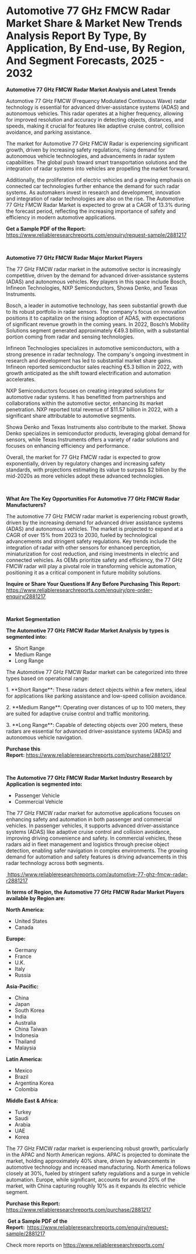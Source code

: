 <p><h1>Automotive 77 GHz FMCW Radar Market Share & Market New Trends Analysis Report By Type, By Application, By End-use, By Region, And Segment Forecasts, 2025 - 2032</h1></p><p><strong>Automotive 77 GHz FMCW Radar Market Analysis and Latest Trends</strong></p>
<p><p>Automotive 77 GHz FMCW (Frequency Modulated Continuous Wave) radar technology is essential for advanced driver-assistance systems (ADAS) and autonomous vehicles. This radar operates at a higher frequency, allowing for improved resolution and accuracy in detecting objects, distances, and speeds, making it crucial for features like adaptive cruise control, collision avoidance, and parking assistance. </p><p>The market for Automotive 77 GHz FMCW Radar is experiencing significant growth, driven by increasing safety regulations, rising demand for autonomous vehicle technologies, and advancements in radar system capabilities. The global push toward smart transportation solutions and the integration of radar systems into vehicles are propelling the market forward. </p><p>Additionally, the proliferation of electric vehicles and a growing emphasis on connected car technologies further enhance the demand for such radar systems. As automakers invest in research and development, innovation and integration of radar technologies are also on the rise. The Automotive 77 GHz FMCW Radar Market is expected to grow at a CAGR of 13.3% during the forecast period, reflecting the increasing importance of safety and efficiency in modern automotive applications.</p></p>
<p><strong>Get a Sample PDF of the Report:&nbsp;</strong> <a href="https://www.reliableresearchreports.com/enquiry/request-sample/2881217?utm_campaign=2203&utm_medium=2&utm_source=Github&utm_content=ia&utm_term=12032025&utm_id=automotive-77-ghz-fmcw-radar">https://www.reliableresearchreports.com/enquiry/request-sample/2881217</a></p>
<p>&nbsp;</p>
<p><strong>Automotive 77 GHz FMCW Radar Major Market Players</strong></p>
<p><p>The 77 GHz FMCW radar market in the automotive sector is increasingly competitive, driven by the demand for advanced driver-assistance systems (ADAS) and autonomous vehicles. Key players in this space include Bosch, Infineon Technologies, NXP Semiconductors, Showa Denko, and Texas Instruments.</p><p>Bosch, a leader in automotive technology, has seen substantial growth due to its robust portfolio in radar sensors. The company's focus on innovation positions it to capitalize on the rising adoption of ADAS, with expectations of significant revenue growth in the coming years. In 2022, Bosch’s Mobility Solutions segment generated approximately €49.3 billion, with a substantial portion coming from radar and sensing technologies.</p><p>Infineon Technologies specializes in automotive semiconductors, with a strong presence in radar technology. The company's ongoing investment in research and development has led to substantial market share gains. Infineon reported semiconductor sales reaching €5.3 billion in 2022, with growth anticipated as the shift toward electrification and automation accelerates.</p><p>NXP Semiconductors focuses on creating integrated solutions for automotive radar systems. It has benefitted from partnerships and collaborations within the automotive sector, enhancing its market penetration. NXP reported total revenue of $11.57 billion in 2022, with a significant share attributable to automotive segments.</p><p>Showa Denko and Texas Instruments also contribute to the market. Showa Denko specializes in semiconductor products, leveraging global demand for sensors, while Texas Instruments offers a variety of radar solutions and focuses on enhancing efficiency and performance.</p><p>Overall, the market for 77 GHz FMCW radar is expected to grow exponentially, driven by regulatory changes and increasing safety standards, with projections estimating its value to surpass $2 billion by the mid-2020s as more vehicles adopt these advanced technologies.</p></p>
<p>&nbsp;</p>
<p><strong>What Are The Key Opportunities For Automotive 77 GHz FMCW Radar Manufacturers?</strong></p>
<p><p>The automotive 77 GHz FMCW radar market is experiencing robust growth, driven by the increasing demand for advanced driver assistance systems (ADAS) and autonomous vehicles. The market is projected to expand at a CAGR of over 15% from 2023 to 2030, fueled by technological advancements and stringent safety regulations. Key trends include the integration of radar with other sensors for enhanced perception, miniaturization for cost reduction, and rising investments in electric and connected vehicles. As OEMs prioritize safety and efficiency, the 77 GHz FMCW radar will play a pivotal role in transforming vehicle automation, positioning it as a critical component in future mobility solutions.</p></p>
<p><strong>Inquire or Share Your Questions If Any Before Purchasing This Report:</strong> <a href="https://www.reliableresearchreports.com/enquiry/pre-order-enquiry/2881217?utm_campaign=2203&utm_medium=2&utm_source=Github&utm_content=ia&utm_term=12032025&utm_id=automotive-77-ghz-fmcw-radar">https://www.reliableresearchreports.com/enquiry/pre-order-enquiry/2881217</a></p>
<p>&nbsp;</p>
<p><strong>Market Segmentation</strong></p>
<p><strong>The Automotive 77 GHz FMCW Radar Market Analysis by types is segmented into:</strong></p>
<p><ul><li>Short Range</li><li>Medium Range</li><li>Long Range</li></ul></p>
<p><p>The Automotive 77 GHz FMCW Radar market can be categorized into three types based on operational range: </p><p>1. **Short Range**: These radars detect objects within a few meters, ideal for applications like parking assistance and low-speed collision avoidance.</p><p>2. **Medium Range**: Operating over distances of up to 100 meters, they are suited for adaptive cruise control and traffic monitoring.</p><p>3. **Long Range**: Capable of detecting objects over 200 meters, these radars are essential for advanced driver-assistance systems (ADAS) and autonomous vehicle navigation.</p></p>
<p><strong>Purchase this Report:&nbsp;</strong><a href="https://www.reliableresearchreports.com/purchase/2881217?utm_campaign=2203&utm_medium=2&utm_source=Github&utm_content=ia&utm_term=12032025&utm_id=automotive-77-ghz-fmcw-radar">https://www.reliableresearchreports.com/purchase/2881217</a></p>
<p>&nbsp;</p>
<p><strong>The Automotive 77 GHz FMCW Radar Market Industry Research by Application is segmented into:</strong></p>
<p><ul><li>Passenger Vehicle</li><li>Commercial Vehicle</li></ul></p>
<p><p>The 77 GHz FMCW radar market for automotive applications focuses on enhancing safety and automation in both passenger and commercial vehicles. In passenger vehicles, it supports advanced driver-assistance systems (ADAS) like adaptive cruise control and collision avoidance, improving driving convenience and safety. In commercial vehicles, these radars aid in fleet management and logistics through precise object detection, enabling safer navigation in complex environments. The growing demand for automation and safety features is driving advancements in this radar technology across both segments.</p></p>
<p><a href="https://www.reliableresearchreports.com/automotive-77-ghz-fmcw-radar-r2881217?utm_campaign=2203&utm_medium=2&utm_source=Github&utm_content=ia&utm_term=12032025&utm_id=automotive-77-ghz-fmcw-radar">&nbsp;https://www.reliableresearchreports.com/automotive-77-ghz-fmcw-radar-r2881217</a></p>
<p><strong>In terms of Region, the Automotive 77 GHz FMCW Radar Market Players available by Region are:</strong></p>
<p>
    <p> <strong> North America: </strong>
        <ul>
            <li>United States</li>
            <li>Canada</li>
        </ul>
        </p> 
    <p> <strong> Europe: </strong>
        <ul>
            <li>Germany</li>
            <li>France</li>
            <li>U.K.</li>
            <li>Italy</li>
            <li>Russia</li>
        </ul>
        </p> 
    <p> <strong> Asia-Pacific: </strong>
        <ul>
            <li>China</li>
            <li>Japan</li>
            <li>South Korea</li>
            <li>India</li>
            <li>Australia</li>
            <li>China Taiwan</li>
            <li>Indonesia</li>
            <li>Thailand</li>
            <li>Malaysia</li>
        </ul>
        </p> 
    <p> <strong> Latin America: </strong>
        <ul>
            <li>Mexico</li>
            <li>Brazil</li>
            <li>Argentina Korea</li>
            <li>Colombia</li>
        </ul>
        </p> 
    <p> <strong> Middle East & Africa: </strong>
        <ul>
            <li>Turkey</li>
            <li>Saudi</li>
            <li>Arabia</li>
            <li>UAE</li>
            <li>Korea</li>
        </ul>
    </p>
    </p>
<p><p>The 77 GHz FMCW radar market is experiencing robust growth, particularly in the APAC and North American regions. APAC is projected to dominate the market, holding approximately 40% share, driven by advancements in automotive technology and increased manufacturing. North America follows closely at 30%, fueled by stringent safety regulations and a surge in vehicle automation. Europe, while significant, accounts for around 20% of the market, with China capturing roughly 10% as it expands its electric vehicle segment.</p></p>
<p><strong>Purchase this Report: </strong><a href="https://www.reliableresearchreports.com/purchase/2881217?utm_campaign=2203&utm_medium=2&utm_source=Github&utm_content=ia&utm_term=12032025&utm_id=automotive-77-ghz-fmcw-radar">https://www.reliableresearchreports.com/purchase/2881217</a></p>
<p>&nbsp;<strong>Get a Sample PDF of the Report:&nbsp;&nbsp;</strong><a href="https://www.reliableresearchreports.com/enquiry/request-sample/2881217?utm_campaign=2203&utm_medium=2&utm_source=Github&utm_content=ia&utm_term=12032025&utm_id=automotive-77-ghz-fmcw-radar">https://www.reliableresearchreports.com/enquiry/request-sample/2881217</a></p>
<p><strong></strong></p>
<p>Check more reports on <a href="https://www.reliableresearchreports.com/?utm_campaign=2203&utm_medium=2&utm_source=Github&utm_content=ia&utm_term=12032025&utm_id=automotive-77-ghz-fmcw-radar">https://www.reliableresearchreports.com/</a></p>